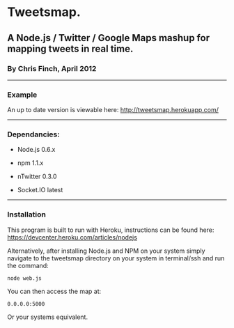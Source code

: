 # Tweetsmap.

## A Node.js / Twitter / Google Maps mashup for mapping tweets in real time.

### By Chris Finch, April 2012

------------------------------------------

### Example

An up to date version is viewable here: http://tweetsmap.herokuapp.com/

------------------------------------------

### Dependancies:

* Node.js 0.6.x

* npm 1.1.x

* nTwitter 0.3.0

* Socket.IO latest

------------------------------------------

### Installation

This program is built to run with Heroku, instructions can be found here: https://devcenter.heroku.com/articles/nodejs

Alternatively, after installing Node.js and NPM on your system simply navigate to the tweetsmap directory on your system in terminal/ssh and run the command:

	node web.js
	
You can then access the map at:

	0.0.0.0:5000
	
Or your systems equivalent.
